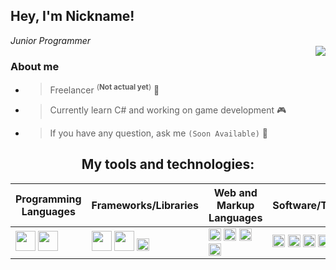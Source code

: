## Hey, I'm Nickname!
*<!--Web Developer /--> Junior Programmer*
<br />
<img align="right" src="https://github-readme-stats.vercel.app/api?username=nickn4medev&show_icons=true&theme=tokyonight">

### About me
+ > Freelancer <sup>(**Not actual yet**)</sup> 👤<!--FrontEnd Engineer and BackEnd Engineer 💻-->
+ > Currently learn C# and working on game development 🎮
+ > If you have any question, ask me <!--[here](https://discord.com/)-->`(Soon Available)` 💬

<h2 align="center">My tools and technologies:</h2>

| **Programming Languages** | **Frameworks/Libraries** | **Web and Markup Languages** | **Software/Tools** |
| ------------- | ------------- | ------------- | ------------- |
| <code><img height="32" width="32" src="https://cdn.simpleicons.org/csharp/6637e6" /></code> <code><img height="32" width="32" src="https://cdn.simpleicons.org/cplusplus/2659bf" /></code> <!--<code><img height="20" src="" alt="Java"></code>--> | <code><img height="32" width="32" src="https://cdn.simpleicons.org/react/1f8bcf" /></code> <code><img height="32" width="32" src="https://cdn.simpleicons.org/tailwindcss/5cbbff" /></code> <code><img height="20" src="" alt="Discordjs"></code> | <code><img height="20" src="" alt="Html"></code> <code><img height="20" src="" alt="Css"></code> <code><img height="20" src="" alt="Javascript"></code> <code><img height="20" src="" alt="Nodejs"></code> | <code><img height="20" src="" alt="Visual Studio"></code> <code><img height="20" src="" alt="Visual Studio Code"></code> <code><img height="20" src="" alt="Git"></code> <code><img height="20" src="" alt="Blender"></code> |
